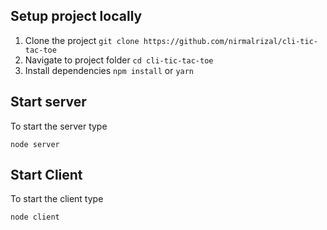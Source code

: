 
## Setup project locally
1. Clone the project
  ``` git clone https://github.com/nirmalrizal/cli-tic-tac-toe ```
2. Navigate to project folder 
   ``` cd cli-tic-tac-toe ```
3. Install dependencies
  ``` npm install ``` or ``` yarn ```

## Start server

To start the server type

``` node server ```

## Start Client

To start the client type

``` node client ```

